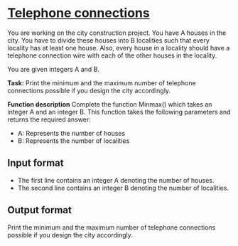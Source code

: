 # [Telephone connections][link]

You are working on the city construction project. You have A houses in the city. You have to divide these houses into B localities such that every locality has at least one house. Also, every house in a locality should have a telephone connection wire with each of the other houses in the locality.

You are given integers A and B.

**Task:** Print the minimum and the maximum number of telephone connections possible if you design the city accordingly.

**Function description** Complete the function Minmax() which takes an integer A and an integer B. This function takes the following parameters and returns the required answer:

- A: Represents the number of houses
- B: Represents the number of localities

## Input format

- The first line contains an integer A denoting the number of houses.
- The second line contains an integer B denoting the number of localities.

## Output format

Print the minimum and the maximum number of telephone connections possible if you design the city accordingly.

[link]: https://www.hackerearth.com/practice/algorithms/dynamic-programming/introduction-to-dynamic-programming-1/practice-problems/algorithm/group-minmax-1cddbceb/
